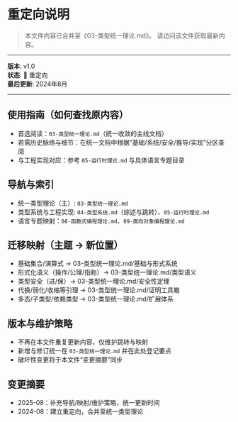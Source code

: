 # 重定向说明

> 本文件内容已合并至《03-类型统一理论.md》。
> 请访问该文件获取最新内容。

---

**版本**: v1.0  
**状态**: 🔄 重定向  
**最后更新**: 2024年8月

---

## 使用指南（如何查找原内容）

- 首选阅读：`03-类型统一理论.md`（统一收敛的主线文档）
- 若需历史脉络与细节：在统一文档中根据“基础/系统/安全/推导/实现”分区查阅
- 与工程实现对应：参考 `05-运行时理论.md` 与具体语言专题目录

## 导航与索引

- 统一类型理论（主）: `03-类型统一理论.md`
- 类型系统与工程实现: `04-类型系统.md`（综述与跳转）、`05-运行时理论.md`
- 语言专题映射：`08-函数式编程理论.md`、`09-面向对象编程理论.md`

## 迁移映射（主题 → 新位置）

- 基础集合/演算式 → 03-类型统一理论.md/基础与形式系统
- 形式化语义（操作/公理/指称）→ 03-类型统一理论.md/类型语义
- 类型安全（进/保）→ 03-类型统一理论.md/安全性定理
- 代换/弱化/收缩等引理 → 03-类型统一理论.md/证明工具箱
- 多态/子类型/依赖类型 → 03-类型统一理论.md/扩展体系

## 版本与维护策略

- 不再在本文件重复更新内容，仅维护跳转与映射
- 新增与修订统一在 `03-类型统一理论.md` 并在此处登记要点
- 破坏性变更将于本文件“变更摘要”同步

## 变更摘要

- 2025-08：补充导航/映射/维护策略，统一更新时间
- 2024-08：建立重定向，合并至统一类型理论
